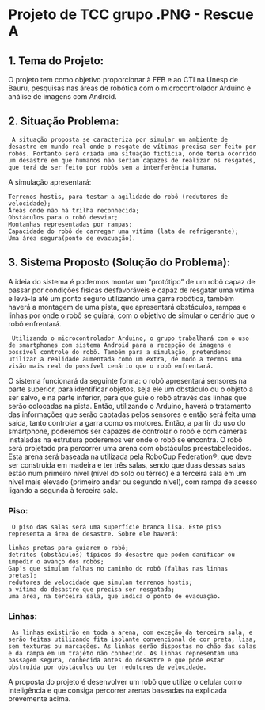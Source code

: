 # Projeto de TCC grupo .PNG - Rescue A


## 1. Tema do Projeto:


O projeto tem como objetivo proporcionar à FEB e ao CTI na Unesp de Bauru, pesquisas nas áreas de robótica com o microcontrolador Arduino e análise de imagens com Android.

 
## 2. Situação Problema:


     A situação proposta se caracteriza por simular um ambiente de desastre em mundo real onde o resgate de vítimas precisa ser feito por robôs. Portanto será criada uma situação fictícia, onde teria ocorrido um desastre em que humanos não seriam capazes de realizar os resgates, que terá de ser feito por robôs sem a interferência humana.
A simulação apresentará:

    Terrenos hostis, para testar a agilidade do robô (redutores de velocidade);
    Áreas onde não há trilha reconhecida;
    Obstáculos para o robô desviar;
    Montanhas representadas por rampas;
    Capacidade do robô de carregar uma vítima (lata de refrigerante);
    Uma área segura(ponto de evacuação).

 
## 3. Sistema Proposto (Solução do Problema):


   A ideia do sistema é podermos montar um “protótipo” de um robô capaz de passar por condições físicas desfavoráveis e capaz de resgatar uma vítima e levá-la até um ponto seguro utilizando uma garra robótica, também haverá a montagem de uma pista, que apresentará obstáculos, rampas e linhas por onde o robô se guiará, com o objetivo de simular o cenário que o robô enfrentará.

     Utilizando o microcontrolador Arduino, o grupo trabalhará com o uso de smartphones com sistema Android para a recepção de imagens e possível controle do robô. Também para a simulação, pretendemos utilizar a realidade aumentada como um extra, de modo a termos uma visão mais real do possível cenário que o robô enfrentará.
O sistema funcionará da seguinte forma: o robô apresentará sensores na parte superior, para identificar objetos, seja ele um obstáculo ou o objeto a ser salvo, e na parte inferior, para que guie o robô através das linhas que serão
colocadas na pista. Então, utilizando o Arduino, haverá o tratamento das informações que serão captadas pelos sensores e então será feita uma saída, tanto controlar a garra como os motores. Então, a partir do uso do smartphone,
poderemos ser capazes de controlar o robô e com câmeras instaladas na estrutura poderemos ver onde o robô se encontra.
O robô será projetado pra percorrer uma arena com obstáculos preestabelecidos. Esta arena será baseada na utilizada pela RoboCup Federation®, que deve ser construída em madeira e ter três salas, sendo que duas dessas salas estão num primeiro nível (nível do solo ou térreo) e a terceira sala em um nível mais elevado (primeiro andar ou segundo nível), com rampa de acesso ligando a segunda à terceira sala.

### Piso:

     O piso das salas será uma superfície branca lisa. Este piso representa a área de desastre. Sobre ele haverá:

    linhas pretas para guiarem o robô;
    detritos (obstáculos) típicos do desastre que podem danificar ou impedir o avanço dos robôs;
    Gap’s que simulam falhas no caminho do robô (falhas nas linhas pretas);
    redutores de velocidade que simulam terrenos hostis; 
    a vítima do desastre que precisa ser resgatada;
    uma área, na terceira sala, que indica o ponto de evacuação.

### Linhas:

     As linhas existirão em toda a arena, com exceção da terceira sala, e serão feitas utilizando fita isolante convencional de cor preta, lisa, sem texturas ou marcações. As linhas serão dispostas no chão das salas e da rampa em um trajeto não conhecido. As linhas representam uma passagem segura, conhecida antes do desastre e que pode estar obstruída por obstáculos ou ter redutores de velocidade.
A proposta do projeto é desenvolver um robô que utilize o celular como inteligência e que consiga percorrer arenas baseadas na explicada brevemente acima.